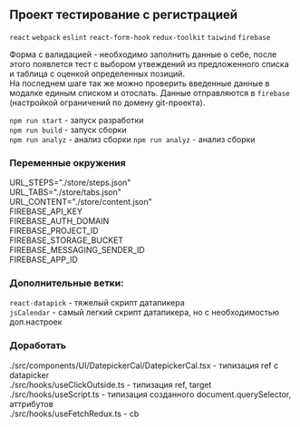 ## Проект тестирование с регистрацией

`react` `webpack` `eslint` `react-form-hook` `redux-toolkit` `taiwind` `firebase`

Форма с валидацией - необходимо заполнить данные о себе, после этого появлется тест с выбором утвеждений из предложенного списка и таблица с оценкой определенных позиций.  
На последнем шаге так же можно проверить введенные данные в модалке единым списком и отослать. Данные отправляются в `firebase` (настройкой ограничений по домену git-проекта).

`npm run start` - запуск разработки  
`npm run build` - запуск сборки  
`npm run analyz` - анализ сборки
`npm run analyz` - анализ сборки

### Переменные окружения

URL_STEPS="./store/steps.json"  
URL_TABS="./store/tabs.json"  
URL_CONTENT="./store/content.json"  
FIREBASE_API_KEY  
FIREBASE_AUTH_DOMAIN  
FIREBASE_PROJECT_ID  
FIREBASE_STORAGE_BUCKET  
FIREBASE_MESSAGING_SENDER_ID  
FIREBASE_APP_ID

### Дополнительные ветки:

`react-datapick` - тяжелый скрипт датапикера  
`jsCalendar` - самый легкий скрипт датапикера, но с необходимостью доп.настроек

### Доработать

./src/components/UI/DatepickerCal/DatepickerCal.tsx - типизация ref c datapicker  
./src/hooks/useClickOutside.ts - типизация ref, target  
./src/hooks/useScript.ts - типизация созданного document.querySelector, аттрибутов  
./src/hooks/useFetchRedux.ts - cb
